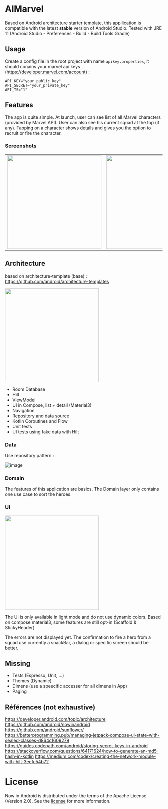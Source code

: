 AlMarvel 
==================

Based on Android architecture starter template, this appllication is compatible with the latest **stable** version of Android Studio.
Tested with JRE 11 (Android Studio - Preferences - Build - Build Tools Gradle)

## Usage

Create a config file in the root project with name `apikey.properties`, it should conains your marvel api keys (https://developer.marvel.com/account) : 

```
API_KEY="your_public_key"
API_SECRET="your_private_key"
API_TS="1"
```

## Features

The app is quite simple. At launch, user can see list of all Marvel characters (provided
by Marvel API). User can also see his current squad at the top (if any).
Tapping on a character shows details and gives you the option to recruit or fire the
character.

### Screenshots

| | | |
| -- | -- | -- |
| <image src="https://user-images.githubusercontent.com/5929228/192249724-080ac304-6651-45ed-add2-08965e8c2603.png" width="300px" /> | <image src="https://user-images.githubusercontent.com/5929228/192249717-b59fb593-4772-4546-a861-4dbb468764ce.png" width="300px" /> | <image src="https://user-images.githubusercontent.com/5929228/192249715-28231dfc-115b-412e-a596-5f3a20352fcd.png" width="300px" /> |


## Architecture

based on architecture-template (base) : https://github.com/android/architecture-templates

<image src="https://user-images.githubusercontent.com/5929228/192226104-18b0536a-361f-42a9-9817-9867c3f01170.png" width="300px"/>

* Room Database
* Hilt
* ViewModel
* UI in Compose, list + detail (Material3)
* Navigation
* Repository and data source
* Kotlin Coroutines and Flow
* Unit tests
* UI tests using fake data with Hilt

### Data

Use repository pattern :

![image](https://user-images.githubusercontent.com/5929228/192277442-ceaf358e-e7f7-470c-8257-ab1fb11c3e4c.png)

### Domain

The features of this application are basics. The Domain layer only contains one use case to sort the heroes.

### UI

<image src="https://user-images.githubusercontent.com/5929228/192227474-445b12ae-4ef5-459c-a996-df0a493ac64a.png" width="300px"/>

The UI is only available in light mode and do not use dynamic colors.
Based on compose material3, some features are still opt-in (Scaffold & StickyHeader) 

The errors are not displayed yet. The confirmation to fire a hero from a squad use currently a snackBar, a dialog or specific screen should be better.

## Missing

- Tests (Espresso, Unit, ...)
- Themes (Dynamic)
- Dimens (use a speecific accesser for all dimens in App)
- Paging


## Références (not exhaustive) 

https://developer.android.com/topic/architecture
https://github.com/android/nowinandroid
https://github.com/android/sunflower/
https://betterprogramming.pub/managing-jetpack-compose-ui-state-with-sealed-classes-d864c1609279
https://guides.codepath.com/android/storing-secret-keys-in-android
https://stackoverflow.com/questions/64171624/how-to-generate-an-md5-hash-in-kotlin
https://medium.com/codex/creating-the-network-module-with-hilt-3eefc54b72

# License

Now in Android is distributed under the terms of the Apache License (Version 2.0). See the
[license](LICENSE) for more information.
